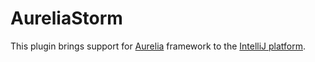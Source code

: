 # AureliaStorm
This plugin brings support for [Aurelia](http://aurelia.io) framework to the [IntelliJ platform](https://www.jetbrains.com/products.html?fromMenu#lang=js&type=ide).
